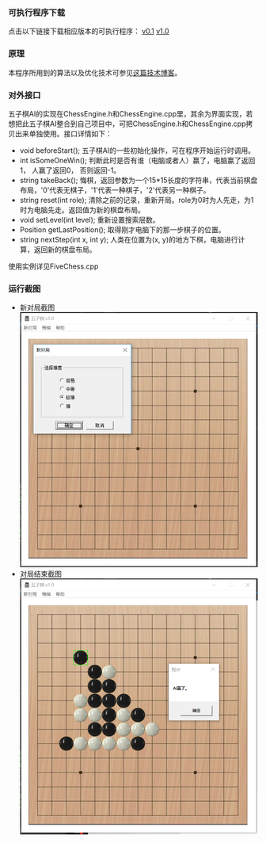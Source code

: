 
### 可执行程序下载
点击以下链接下载相应版本的可执行程序：
[v0.1](https://kimlongli.github.io/files/fivechess.zip)
[v1.0](https://kimlongli.github.io/files/fivechess1.0.zip)

### 原理
本程序所用到的算法以及优化技术可参见[这篇技术博客](https://kimlongli.github.io/2016/12/14/%E5%A6%82%E4%BD%95%E8%AE%BE%E8%AE%A1%E4%B8%80%E4%B8%AA%E8%BF%98%E5%8F%AF%E4%BB%A5%E7%9A%84%E4%BA%94%E5%AD%90%E6%A3%8BAI/)。

### 对外接口
五子棋AI的实现在ChessEngine.h和ChessEngine.cpp里，其余为界面实现，若想把此五子棋AI整合到自己项目中，可把ChessEngine.h和ChessEngine.cpp拷贝出来单独使用。接口详情如下：
* void beforeStart();
五子棋AI的一些初始化操作，可在程序开始运行时调用。
* int isSomeOneWin(); 
判断此时是否有谁（电脑或者人）赢了，电脑赢了返回1， 人赢了返回0， 否则返回-1。
* string takeBack(); 
悔棋，返回参数为一个15\*15长度的字符串，代表当前棋盘布局，'0'代表无棋子，'1'代表一种棋子，'2'代表另一种棋子。
* string reset(int role); 
清除之前的记录，重新开局。role为0时为人先走，为1时为电脑先走。返回值为新的棋盘布局。
* void setLevel(int level);
重新设置搜索层数。
* Position getLastPosition();
取得刚才电脑下的那一步棋子的位置。
* string nextStep(int x, int y);
人类在位置为(x, y)的地方下棋，电脑进行计算，返回新的棋盘布局。


使用实例详见FiveChess.cpp

### 运行截图
* 新对局截图
![PicForReadMe/pic1.png](PicForReadMe/pic1.png)
* 对局结束截图
![PicForReadMe/pic2.png](PicForReadMe/pic2.png)